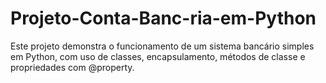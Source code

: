 # Projeto-Conta-Banc-ria-em-Python
Este projeto demonstra o funcionamento de um sistema bancário simples em Python, com uso de classes, encapsulamento, métodos de classe e propriedades com  @property.
